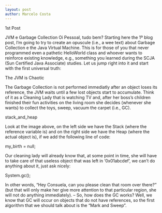```yaml
---
layout: post
author: Marcelo Costa
---
```

1st Post

JVM e Garbage Collection
Oi Pessoal, tudo bem? Starting here the 1º blog post, I’m going to try to create an opuscule (i.e., a wee text) about Garbage Collection e the Java Virtual Machine. This is for those of you that never programmed even a pathetic HelloWorld class and whoever wants to reinforce existing knowledge, e.g., something you learned during the SCJA (Sun Certified Java Associate) studies. Let us jump right into it and start with the first universal truth:

The JVM is Chaotic

The Garbage Collection is not performed immediatly after an object loses its reference, the JVM waits until a few lost objects start to accumulate. Think of it as a Cleaning Lady that is watching TV and, after her boss’s children finished their fun activities on the living room she decides (whenever she wants) to collect the toys, sweep, vacuum the carpet (i.e., GC).

stack_and_heap

Look at the image above, on the left side we have the Stack (where the reference variable is) and on the right side we have the Heap (where the actual object is), if we add the following line of code:

my_birth = null;

Our cleaning lady will already know that, at some point in time, she will have to take care of that useless object that was left in ‘0x01abcdef’, we can’t do anything about it, just ask nicely:

System.gc();

In other words, “Hey Consuela, can you please clean that room over there?” (but that will only make her give more attention to that particular region, she will not do anything immediately).
–
So, how does the GC works? Well, we know that GC will occur on objects that do not have references, so the first algorithm that we should talk about is the “Mark and Sweep”.
